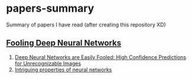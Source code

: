# papers-summary
Summary of papers I have read (after creating this repository XD)

## [Fooling Deep Neural Networks](/Fooling%20Deep%20Neural%20Networks)
1. [Deep Neural Networks are Easily Fooled: High Confidence Predictions for Unrecognizable Images](/Fooling%20Deep%20Neural%20Networks/Deep%20Neural%20Networks%20are%20Easily%20Fooled:High%20Confidence%20Predictions%20for%20Unrecognizable%20Images/dissection.md)
2. [Intriguing properties of neural networks](/Fooling%20Deep%20Neural%20Networks/Intriguing%20properties%20of%20neural%20networks/dissection.md)
